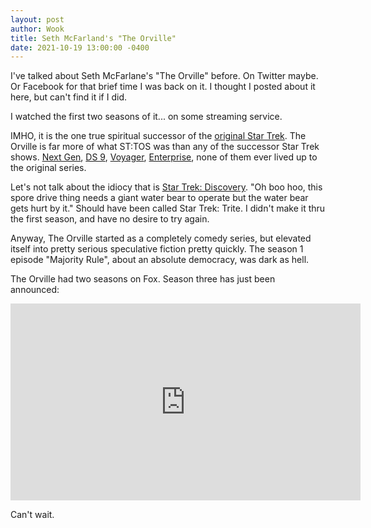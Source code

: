 ```yaml
---
layout: post
author: Wook
title: Seth McFarland's "The Orville"
date: 2021-10-19 13:00:00 -0400
---
```


I've talked about Seth McFarlane's "The Orville" before.  On Twitter maybe.  Or Facebook for that brief time I was back on it.  I thought I posted about it here, but can't find it if I did.

I watched the first two seasons of it... on some streaming service.

IMHO, it is the one true spiritual successor of the [original Star Trek](https://en.wikipedia.org/wiki/Star_Trek:_The_Original_Series "Star Trek: The Original Series").  The Orville is far more of what ST:TOS was than any of the successor Star Trek shows.  [Next Gen](https://en.wikipedia.org/wiki/Star_Trek:_The_Next_Generation "Star Trek: The Next Generation"), [DS 9](https://en.wikipedia.org/wiki/Star_Trek:_Deep_Space_Nine "Star Trek: Deep Space Nine"), [Voyager](https://en.wikipedia.org/wiki/Star_Trek:_Voyager "Star Trek: Voyager"), [Enterprise](https://en.wikipedia.org/wiki/Star_Trek:_Enterprise "Star Trek: Enterprise"), none of them ever lived up to the original series.

Let's not talk about the idiocy that is [Star Trek: Discovery](https://en.wikipedia.org/wiki/Star_Trek:_Discovery).  "Oh boo hoo, this spore drive thing needs a giant water bear to operate but the water bear gets hurt by it."  Should have been called Star Trek: Trite.  I didn't make it thru the first season, and have no desire to try again.

Anyway, The Orville started as a completely comedy series, but elevated itself into pretty serious speculative fiction pretty quickly.  The season 1 episode "Majority Rule", about an absolute democracy, was dark as hell.

The Orville had two seasons on Fox.  Season three has just been announced:

<iframe width="560" height="315" src="https://www.youtube-nocookie.com/embed/heMcSXRXm5Q" title="YouTube video player" frameborder="0" allow="accelerometer; autoplay; clipboard-write; encrypted-media; gyroscope; picture-in-picture" allowfullscreen></iframe>

Can't wait.